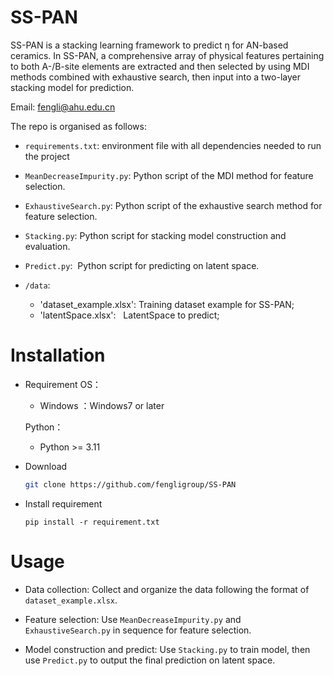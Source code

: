 # SS-PAN
SS-PAN is a stacking learning framework to predict η for AN-based ceramics. In SS-PAN, a comprehensive array of physical features pertaining to both A-/B-site elements are extracted and then selected by using MDI methods combined with exhaustive search, then input into a two-layer stacking model for prediction.



Email: [fengli@ahu.edu.cn](mailto:fengli@ahu.edu.cn)

The repo is organised as follows:
- `requirements.txt`: environment file with all dependencies needed to run the project

- `MeanDecreaseImpurity.py`: Python script of the MDI method for feature selection.

- `ExhaustiveSearch.py`: Python script of the exhaustive search method for feature selection.

- `Stacking.py`: Python script for stacking model construction and evaluation.
  
- `Predict.py`:  Python script for predicting on latent space.

- `/data`:
  - 'dataset_example.xlsx':  Training dataset example for SS-PAN;
  - 'latentSpace.xlsx':   LatentSpace to predict;   


# Installation
- Requirement
  OS：
  
  - Windows ：Windows7 or later
    
  Python：

  - Python >= 3.11

- Download
  
  ```bash
  git clone https://github.com/fengligroup/SS-PAN 
  ```
- Install requirement
  
  ```
  pip install -r requirement.txt
  ```

# Usage
- Data collection:
  Collect and organize the data following the format of `dataset_example.xlsx`.

- Feature selection:
  Use `MeanDecreaseImpurity.py` and `ExhaustiveSearch.py` in sequence for feature selection.

- Model construction and predict:
  Use `Stacking.py` to train  model, then use `Predict.py` to output the final prediction on latent space.
